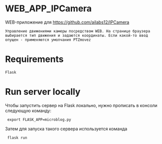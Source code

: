 # WEB_APP_IPCamera
WEB-приложение для https://github.com/ailabs12/IPCamera
```
Управление движениями камеры посредством WEB. На странице браузера выбирается тип движения и задаются координаты. Если какой-то ввод опущен - применяются умолчания PTZmovez
```
# Requirements
```
Flask
```
# Run server locally
Чтобы запустить сервер на Flask локально, нужно прописать в консоли следующую команду:
```
 export FLASK_APP=microblog.py
```
Затем для запуска такого сервера используется команда
```
 flask run
```
